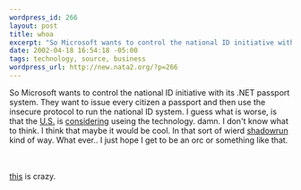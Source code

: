 ```yaml
--- 
wordpress_id: 266
layout: post
title: whoa
excerpt: "So Microsoft wants to control the national ID initiative with its .NET passport system. They want to issue every citizen a passport and then use the insecure protocol to run the national ID system. I guess what is worse, is that the U.S. is "
date: 2002-04-18 16:54:18 -05:00
tags: technology, source, business
wordpress_url: http://new.nata2.org/?p=266
---
```

So Microsoft wants to control the national ID initiative with its .NET passport system. They want to issue every citizen a passport and then use the insecure protocol to run the national ID system. I guess what is worse, is that the <a href="http://seattletimes.nwsource.com/html/businesstechnology/134438173_passport18.html">U.S.</a> is <a href="http://slashdot.org/article.pl?sid=02/04/18/1457238&amp;mode=nested&amp;tid=103&amp;threshold=3">considering</a> useing the technology. damn. I don't know what to think. I think that maybe it would be cool. In that sort of wierd <a href="http://www.shadowrunrpg.com/newbie/timeline.shtml">shadowrun</a> kind of way. What ever.. I just hope I get to be an orc or something like that.

<Br>
<br/><a href="http://nata2.info/?path=pictures%2Fmisc%2F09-11-2001%2Fimages&amp;img=WTC_A.jpg">this</a> is crazy. 
